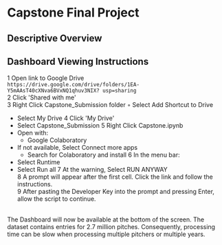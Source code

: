 # Capstone Final Project

## Descriptive Overview

## Dashboard Viewing Instructions
1 Open link to Google Drive<br>
``` https://drive.google.com/drive/folders/1EA-Y5mAAsT40cXNva6BVxNQ1qhuv3NIX? usp=sharing ```<br>
2 Click 'Shared with me'<br>
3 Right Click Capstone_Submission folder ◦ Select Add Shortcut to Drive<br>
  * Select My Drive
4 Click 'My Drive'<br>
  * Select Capstone_Submission
5 Right Click Capstone.ipynb<br>
  * Open with:
    * Google Colaboratory
  * If not available, Select Connect more apps
    * Search for Colaboratory and install
6 In the menu bar:<br>
  * Select Runtime
  * Select Run all
7 At the warning, Select RUN ANYWAY<br>
8 A prompt will appear after the first cell. Click the link and follow the instructions.<br>
9 After pasting the Developer Key into the prompt and pressing Enter, allow the script to continue.<br>
<br>
The Dashboard will now be available at the bottom of the screen. The dataset contains entries for 2.7 million pitches. Consequently, processing time can be slow when processing multiple pitchers or multiple years.
